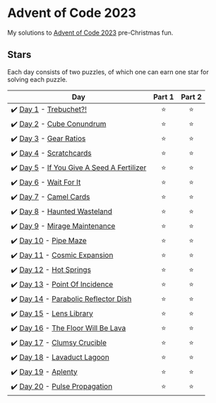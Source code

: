 # Advent of Code 2023
My solutions to [Advent of Code 2023](https://adventofcode.com/2023) pre-Christmas fun.

## Stars
Each day consists of two puzzles, of which one can earn one star for solving each puzzle.

| Day | Part 1 | Part 2 |
| --- | :---: | :---: |
| :heavy_check_mark: [Day 1](01) - [Trebuchet?!](https://adventofcode.com/2023/day/1) | ⭐ | ⭐ |
| :heavy_check_mark: [Day 2](02) - [Cube Conundrum](https://adventofcode.com/2023/day/2) | ⭐ | ⭐ |
| :heavy_check_mark: [Day 3](03) - [Gear Ratios](https://adventofcode.com/2023/day/3) | ⭐ | ⭐ |
| :heavy_check_mark: [Day 4](04) - [Scratchcards](https://adventofcode.com/2023/day/4) | ⭐ | ⭐ |
| :heavy_check_mark: [Day 5](05) - [If You Give A Seed A Fertilizer](https://adventofcode.com/2023/day/5) | ⭐ | ⭐ |
| :heavy_check_mark: [Day 6](06) - [Wait For It](https://adventofcode.com/2023/day/6) | ⭐ | ⭐ |
| :heavy_check_mark: [Day 7](07) - [Camel Cards](https://adventofcode.com/2023/day/7) | ⭐ | ⭐ |
| :heavy_check_mark: [Day 8](08) - [Haunted Wasteland](https://adventofcode.com/2023/day/8) | ⭐ | ⭐ |
| :heavy_check_mark: [Day 9](09) - [Mirage Maintenance](https://adventofcode.com/2023/day/9) | ⭐ | ⭐ |
| :heavy_check_mark: [Day 10](10) - [Pipe Maze](https://adventofcode.com/2023/day/10) | ⭐ | ⭐ |
| :heavy_check_mark: [Day 11](11) - [Cosmic Expansion](https://adventofcode.com/2023/day/11) | ⭐ | ⭐ |
| :heavy_check_mark: [Day 12](12) - [Hot Springs](https://adventofcode.com/2023/day/12) | ⭐ | ⭐ |
| :heavy_check_mark: [Day 13](13) - [Point Of Incidence](https://adventofcode.com/2023/day/13) | ⭐ | ⭐ |
| :heavy_check_mark: [Day 14](14) - [Parabolic Reflector Dish](https://adventofcode.com/2023/day/14) | ⭐ | ⭐ |
| :heavy_check_mark: [Day 15](15) - [Lens Library](https://adventofcode.com/2023/day/15) | ⭐ | ⭐ |
| :heavy_check_mark: [Day 16](16) - [The Floor Will Be Lava](https://adventofcode.com/2023/day/16) | ⭐ | ⭐ |
| :heavy_check_mark: [Day 17](17) - [Clumsy Crucible](https://adventofcode.com/2023/day/17) | ⭐ | ⭐ |
| :heavy_check_mark: [Day 18](18) - [Lavaduct Lagoon](https://adventofcode.com/2023/day/18) | ⭐ | ⭐ |
| :heavy_check_mark: [Day 19](19) - [Aplenty](https://adventofcode.com/2023/day/19) | ⭐ | ⭐ |
| :heavy_check_mark: [Day 20](20) - [Pulse Propagation](https://adventofcode.com/2023/day/20) | ⭐ | ⭐ |
